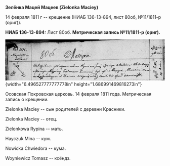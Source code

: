 **Зелёнка Мацей Мацеев (Zielonka Maciey)**

14 февраля 1811 г -- крещение (НИАБ 136-13-894, лист 80об, №11/1811-р
(ориг)).

**НИАБ 136-13-894:** Лист 80об. **Метрическая запись №11/1811-р
(ориг).**

![](./media/272fab3479f93a4d0a60832c5a6bd942aa342679.png){width="6.496527777777778in"
height="1.686991469816273in"}

Осовская Покровская церковь. 14 февраля 1811 года. Метрическая запись о
крещении.

Zielonka Maciey -- сын родителей с деревни Красники.

Zielonka Maciey -- отец.

Zielonkowa Rypina -- мать.

Hayczuk Mina -- кум.

Nowicka Chwiedora -- кума.

Woyniewicz Tomasz -- ксёндз.
